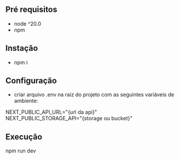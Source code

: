 ## Pré requisitos
- node ^20.0
- npm

## Instação 
- npm i

## Configuração
- criar arquivo .env na raiz do projeto com as seguintes variáveis de ambiente:

NEXT_PUBLIC_API_URL="{url da api}"<br>
NEXT_PUBLIC_STORAGE_API="{storage ou bucket}"

## Execução
npm run dev
